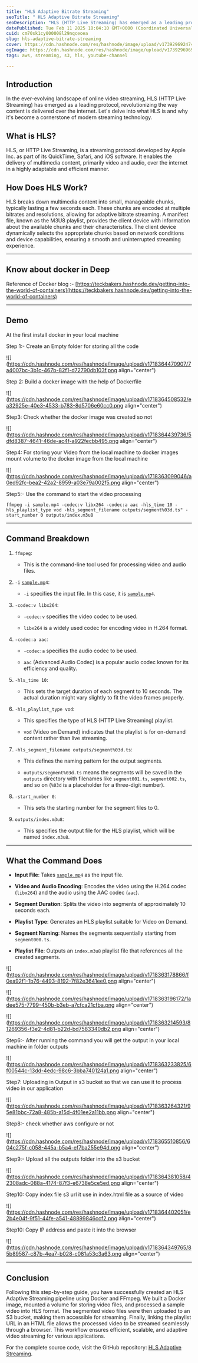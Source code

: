 ```yaml
---
title: "HLS Adaptive Bitrate Streaming"
seoTitle: " HLS Adaptive Bitrate Streaming"
seoDescription: "HLS (HTTP Live Streaming) has emerged as a leading protocol, revolutionizing the way content is delivered over the internet"
datePublished: Tue Feb 11 2025 18:04:10 GMT+0000 (Coordinated Universal Time)
cuid: cm70sk1cy000008l29nqceoea
slug: hls-adaptive-bitrate-streaming
cover: https://cdn.hashnode.com/res/hashnode/image/upload/v1739296924742/fcbf4d36-c2a8-4540-bcff-d42e2f6f4d18.png
ogImage: https://cdn.hashnode.com/res/hashnode/image/upload/v1739296969122/7f7806d8-0cf0-418f-bacc-ae5d79521b25.png
tags: aws, streaming, s3, hls, youtube-channel

---
```


## Introduction

In the ever-evolving landscape of online video streaming, HLS (HTTP Live Streaming) has emerged as a leading protocol, revolutionizing the way content is delivered over the internet. Let's delve into what HLS is and why it's become a cornerstone of modern streaming technology.

## **What is HLS?**

HLS, or HTTP Live Streaming, is a streaming protocol developed by Apple Inc. as part of its QuickTime, Safari, and iOS software. It enables the delivery of multimedia content, primarily video and audio, over the internet in a highly adaptable and efficient manner.

## **How Does HLS Work?**

HLS breaks down multimedia content into small, manageable chunks, typically lasting a few seconds each. These chunks are encoded at multiple bitrates and resolutions, allowing for adaptive bitrate streaming. A manifest file, known as the M3U8 playlist, provides the client device with information about the available chunks and their characteristics. The client device dynamically selects the appropriate chunks based on network conditions and device capabilities, ensuring a smooth and uninterrupted streaming experience.

---

## Know about docker in Deep

Reference of Docker blog :- [https://teckbakers.hashnode.dev/getting-into-the-world-of-containers](https://teckbakers.hashnode.dev/getting-into-the-world-of-containers)

---

## Demo

At the first install docker in your local machine

Step 1:- Create an Empty folder for storing all the code

![](https://cdn.hashnode.com/res/hashnode/image/upload/v1718364470907/7a4007bc-3b1c-467b-82f1-d72790db103f.png align="center")

Step 2: Build a docker image with the help of Dockerfile

![](https://cdn.hashnode.com/res/hashnode/image/upload/v1718364508532/ea32925e-40e3-4533-b783-8d5706e60cc0.png align="center")

Step3: Check whether the docker image was created so not

![](https://cdn.hashnode.com/res/hashnode/image/upload/v1718364439736/5dfd8387-4641-46de-ac4f-a922fecbb495.png align="center")

Step4: For storing your Video from the local machine to docker images mount volume to the docker image from the local machine

![](https://cdn.hashnode.com/res/hashnode/image/upload/v1718363099046/a0ed92fc-bea2-42a2-8959-a03e79a002f5.png align="center")

Step5:- Use the command to start the video processing

```plaintext
ffmpeg -i sample.mp4 -codec:v libx264 -codec:a aac -hls_time 10 -hls_playlist_type vod -hls_segment_filename outputs/segment%03d.ts" -start_number 0 outputs/index.m3u8
```

---

## Command Breakdown

1. `ffmpeg`:
    
    * This is the command-line tool used for processing video and audio files.
        
2. `-i` [`sample.mp`](http://sample.mp)`4`:
    
    * `-i` specifies the input file. In this case, it is [`sample.mp`](http://sample.mp)`4`.
        
3. `-codec:v libx264`:
    
    * `-codec:v` specifies the video codec to be used.
        
    * `libx264` is a widely used codec for encoding video in H.264 format.
        
4. `-codec:a aac`:
    
    * `-codec:a` specifies the audio codec to be used.
        
    * `aac` (Advanced Audio Codec) is a popular audio codec known for its efficiency and quality.
        
5. `-hls_time 10`:
    
    * This sets the target duration of each segment to 10 seconds. The actual duration might vary slightly to fit the video frames properly.
        
6. `-hls_playlist_type vod`:
    
    * This specifies the type of HLS (HTTP Live Streaming) playlist.
        
    * `vod` (Video on Demand) indicates that the playlist is for on-demand content rather than live streaming.
        
7. `-hls_segment_filename outputs/segment%03d.ts`:
    
    * This defines the naming pattern for the output segments.
        
    * `outputs/segment%03d.ts` means the segments will be saved in the `outputs` directory with filenames like `segment001.ts`, `segment002.ts`, and so on (`%03d` is a placeholder for a three-digit number).
        
8. `-start_number 0`:
    
    * This sets the starting number for the segment files to 0.
        
9. `outputs/index.m3u8`:
    
    * This specifies the output file for the HLS playlist, which will be named `index.m3u8`.
        

---

## What the Command Does

* **Input File**: Takes [`sample.mp`](http://sample.mp)`4` as the input file.
    
* **Video and Audio Encoding**: Encodes the video using the H.264 codec (`libx264`) and the audio using the AAC codec (`aac`).
    
* **Segment Duration**: Splits the video into segments of approximately 10 seconds each.
    
* **Playlist Type**: Generates an HLS playlist suitable for Video on Demand.
    
* **Segment Naming**: Names the segments sequentially starting from `segment000.ts`.
    
* **Playlist File**: Outputs an `index.m3u8` playlist file that references all the created segments.
    

![](https://cdn.hashnode.com/res/hashnode/image/upload/v1718363178866/f0ea92f1-1b76-4493-8192-7f82e3641ee0.png align="center")

![](https://cdn.hashnode.com/res/hashnode/image/upload/v1718363196172/1adee575-7799-450b-b3eb-a7cfca21cfba.png align="center")

![](https://cdn.hashnode.com/res/hashnode/image/upload/v1718363214593/81269356-f3e2-4d81-b22d-bd7583340db2.png align="center")

Step6:- After running the command you will get the output in your local machine in folder outputs

![](https://cdn.hashnode.com/res/hashnode/image/upload/v1718363233825/6f00544c-13dd-4edc-98c6-3bba740124a1.png align="center")

Step7: Uploading in Output in s3 bucket so that we can use it to process video in our application

![](https://cdn.hashnode.com/res/hashnode/image/upload/v1718363264321/95e81bbc-72a8-485b-a15d-4f01ee2a11bb.png align="center")

Step8:- check whether aws configure or not

![](https://cdn.hashnode.com/res/hashnode/image/upload/v1718365510856/604c275f-c058-445a-b5a4-ef7ba255e94d.png align="center")

Step9:- Upload all the outputs folder into the s3 bucket

![](https://cdn.hashnode.com/res/hashnode/image/upload/v1718364381058/42308adc-088a-4174-87f3-e6738e5ce5ed.png align="center")

Step10: Copy index file s3 url it use in index.html file as a source of video

![](https://cdn.hashnode.com/res/hashnode/image/upload/v1718364402051/e2b4e04f-9f51-44fe-a541-48899846ccf2.png align="center")

Step10: Copy IP address and paste it into the browser

![](https://cdn.hashnode.com/res/hashnode/image/upload/v1718364349765/85b89587-c87b-4ea7-b028-c081a53c3a63.png align="center")

---

## Conclusion

Following this step-by-step guide, you have successfully created an HLS Adaptive Streaming pipeline using Docker and FFmpeg. We built a Docker image, mounted a volume for storing video files, and processed a sample video into HLS format. The segmented video files were then uploaded to an S3 bucket, making them accessible for streaming. Finally, linking the playlist URL in an HTML file allows the processed video to be streamed seamlessly through a browser. This workflow ensures efficient, scalable, and adaptive video streaming for various applications.

For the complete source code, visit the GitHub repository: [HLS Adaptive Streaming](https://github.com/Ingole712521/HLS_Adaptive_Streaming.git).